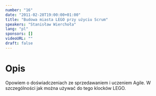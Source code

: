 ```yaml
---
number: "16"
date: "2011-02-28T19:00:00+01:00"
title: "Budowa miasta LEGO przy użyciu Scrum"
speakers: "Stanisław Wierchoła"
lang: "pl"
sponsors: []
videoURL: ""
draft: false
---
```



# Opis

Opowiem o doświadczeniach ze sprzedawaniem i uczeniem Agile. W szczególności jak można używać do tego klocków LEGO.